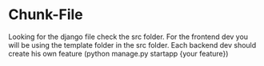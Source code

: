 # Chunk-File
Looking for the django file check the src folder.
For the frontend dev you will be using the template folder in the src folder.
Each backend dev should create his own feature (python manage.py startapp {your feature})
